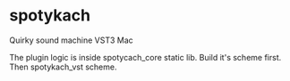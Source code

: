 # spotykach
Quirky sound machine
VST3 Mac

The plugin logic is inside spotycach_core static lib. Build it's scheme first. Then spotykach_vst scheme.

